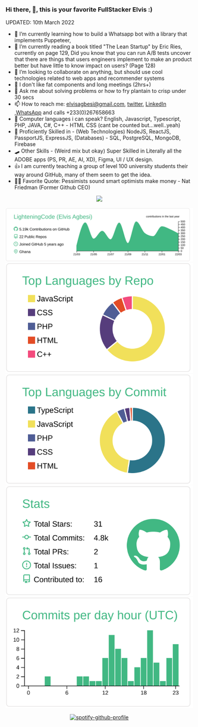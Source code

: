 ### Hi there, 👋, this is your favorite FullStacker Elvis :)

UPDATED: 10th March 2022

- 🔭 I’m currently learning how to build a Whatsapp bot with a library that implements Puppeteer, 
- 🌱 I’m currently reading a book titled "The Lean Startup" by Eric Ries, currently on page 129, Did you know that you can run A/B tests uncover that there are things that users engineers implement to make an product better but have little to know impact on users? (Page 128)
- 👯 I’m looking to collaborate on anything, but should use cool technologies related to web apps and recommender systems 
- 🤔 I don't like fat components and long meetings (2hrs+)
- 💬 Ask me about solving problems or how to fry plantain to crisp under 30 secs
- 📫 How to reach me: elvisagbesi@gmail.com, [twitter](https://twitter.com/ben__elvis), [LinkedIn](https://www.linkedin.com/in/elvis-agbesi-81b615171/) ,[WhatsApp](https://wa.me/+233267658663) and calls +233(0)267658663 
- 🦾 Computer languages i can speak? English, Javascript, Typescript, PHP, JAVA, C#, C++ - HTML CSS (cant be counted but...well..yeah)
- 🌌 Proficiently Skilled in - (Web Technologies) NodeJS, ReactJS, PassportJS, ExpressJS, (Databases) - SQL, PostgreSQL, MongoDB, Firebase
- 🛹 Other Skills - (Weird mix but okay) Super Skilled in Literally all the ADOBE apps (PS, PR, AE, AI, XD), Figma, UI / UX design.
- 👍 I am currently teaching a group of level 100 university students their way around GitHub, many of them seem to get the idea.
- 🐱‍👤 Favorite Quote: Pessimists sound smart optimists make money - Nat Friedman (Former Github CEO)

<div align="center">

<a href="/">
  <img src="http://github-readme-streak-stats.herokuapp.com?user=LighteningCode&theme=vue&hide_border=true" />
</a>



[![](https://raw.githubusercontent.com/LighteningCode/summary-cards/master/profile-summary-card-output/vue/0-profile-details.svg)](https://github.com/vn7n24fzkq/github-profile-summary-cards)
[![](https://raw.githubusercontent.com/LighteningCode/summary-cards/master/profile-summary-card-output/vue/1-repos-per-language.svg)](https://github.com/vn7n24fzkq/github-profile-summary-cards) [![](https://raw.githubusercontent.com/LighteningCode/summary-cards/master/profile-summary-card-output/vue/2-most-commit-language.svg)](https://github.com/vn7n24fzkq/github-profile-summary-cards)
[![](https://raw.githubusercontent.com/LighteningCode/summary-cards/master/profile-summary-card-output/vue/3-stats.svg)](https://github.com/vn7n24fzkq/github-profile-summary-cards) [![](https://raw.githubusercontent.com/LighteningCode/summary-cards/master/profile-summary-card-output/vue/4-productive-time.svg)](https://github.com/vn7n24fzkq/github-profile-summary-cards)


  [![spotify-github-profile](https://spotify-github-profile.vercel.app/api/view?uid=31ugqngbwfo7jn73yqjx4unxbaem&cover_image=true&theme=default)](https://github.com/kittinan/spotify-github-profile)
  
  
</div>


